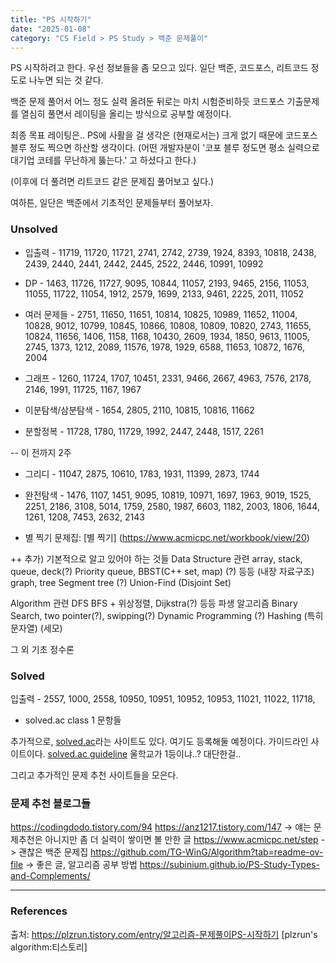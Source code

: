 ```yaml
---
title: "PS 시작하기"
date: "2025-01-08"
category: "CS Field > PS Study > 백준 문제풀이"
---
```


PS 시작하려고 한다.
우선 정보들을 좀 모으고 있다.
일단 백준, 코드포스, 리트코드 정도로 나누면 되는 것 같다.

백준 문제 풀어서 어느 정도 실력 올려둔 뒤로는
마치 시험준비하듯 코드포스 기출문제를 열심히 풀면서 레이팅을 올리는 방식으로 공부할 예정이다.

최종 목표 레이팅은.. PS에 사활을 걸 생각은 (현재로서는) 크게 없기 때문에
코드포스 블루 정도 찍으면 하산할 생각이다. (어떤 개발자분이 '코포 블루 정도면 평소 실력으로 대기업 코테를 무난하게 뚫는다.' 고 하셨다고 한다.)

(이후에 더 풀려면 리트코드 같은 문제집 풀어보고 싶다.)

여하튼, 일단은 백준에서 기초적인 문제들부터 풀어보자.

### Unsolved
* 입출력 - 11719, 11720, 11721, 2741, 2742, 2739, 1924, 8393, 10818, 2438, 2439, 2440, 2441, 2442, 2445, 2522, 2446, 10991, 10992

* DP - 1463, 11726, 11727, 9095, 10844, 11057, 2193, 9465, 2156, 11053, 11055, 11722, 11054, 1912, 2579, 1699, 2133, 9461, 2225, 2011, 11052

* 여러 문제들 - 2751, 11650, 11651, 10814, 10825, 10989, 11652, 11004, 10828, 9012, 10799, 10845, 10866, 10808, 10809, 10820, 2743, 11655, 10824, 11656, 1406, 1158, 1168, 10430, 2609, 1934, 1850, 9613, 11005, 2745, 1373, 1212, 2089, 11576, 1978, 1929, 6588, 11653, 10872, 1676, 2004

* 그래프 - 1260, 11724, 1707, 10451, 2331, 9466, 2667, 4963, 7576, 2178, 2146, 1991, 11725, 1167, 1967

* 이분탐색/삼분탐색 - 1654, 2805, 2110, 10815, 10816, 11662

* 분할정복 - 11728, 1780, 11729, 1992, 2447, 2448, 1517, 2261


-- 이 전까지 2주 
* 그리디 - 11047, 2875, 10610, 1783, 1931, 11399, 2873, 1744

* 완전탐색 - 1476, 1107, 1451, 9095, 10819, 10971, 1697, 1963, 9019, 1525, 2251, 2186, 3108, 5014, 1759, 2580, 1987, 6603, 1182, 2003, 1806, 1644, 1261, 1208, 7453, 2632, 2143


* 별 찍기 문제집: [별 찍기] (https://www.acmicpc.net/workbook/view/20)

++ 추가) 기본적으로 알고 있어야 하는 것들
Data Structure 관련
array, stack, queue, deck(?) Priority queue, BBST(C++ set, map) (?) 등등 (내장 자료구조)
graph, tree
Segment tree (?)
Union-Find (Disjoint Set)

Algorithm 관련
DFS BFS + 위상정렬, Dijkstra(?) 등등 파생 알고리즘
Binary Search, two pointer(?), swipping(?)
Dynamic Programming (?)
Hashing (특히 문자열) (세모)

그 외
기초 정수론
### Solved
입출력 - 2557, 1000, 2558, 10950, 10951, 10952, 10953, 11021, 11022, 11718, 

+ solved.ac class 1 문항들



추가적으로, [solved.ac](https://solved.ac)라는 사이트도 있다. 여기도 등록해둘 예정이다.
가이드라인 사이트이다. [solved.ac guideline](https://blog.koder.page/solvedac-guideline/)
울학교가 1등이냐..? 대단한걸..

그리고 추가적인 문제 추천 사이트들을 모은다.
### 문제 추천 블로그들
https://codingdodo.tistory.com/94
https://anz1217.tistory.com/147 -> 얘는 문제추천은 아니지만 좀 더 실력이 쌓이면 볼 만한 글
https://www.acmicpc.net/step -> 괜찮은 백준 문제집
https://github.com/TG-WinG/Algorithm?tab=readme-ov-file -> 좋은 글, 알고리즘 공부 방법
https://subinium.github.io/PS-Study-Types-and-Complements/

***

### References
출처: https://plzrun.tistory.com/entry/알고리즘-문제풀이PS-시작하기 [plzrun's algorithm:티스토리]
